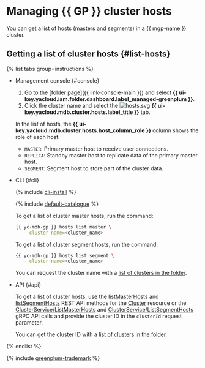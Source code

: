 # Managing {{ GP }} cluster hosts

You can get a list of hosts (masters and segments) in a {{ mgp-name }} cluster.


## Getting a list of cluster hosts {#list-hosts}

{% list tabs group=instructions %}

- Management console {#console}

   1. Go to the [folder page]({{ link-console-main }}) and select **{{ ui-key.yacloud.iam.folder.dashboard.label_managed-greenplum }}**.
   1. Click the cluster name and select the ![hosts.svg](../../../_assets/console-icons/cube.svg) **{{ ui-key.yacloud.mdb.cluster.hosts.label_title }}** tab.

   In the list of hosts, the **{{ ui-key.yacloud.mdb.cluster.hosts.host_column_role }}** column shows the role of each host:

   * `MASTER`: Primary master host to receive user connections.
   * `REPLICA`: Standby master host to replicate data of the primary master host.
   * `SEGMENT`: Segment host to store part of the cluster data.

- CLI {#cli}

   {% include [cli-install](../../../_includes/cli-install.md) %}

   {% include [default-catalogue](../../../_includes/default-catalogue.md) %}

   To get a list of cluster master hosts, run the command:

   ```bash
   {{ yc-mdb-gp }} hosts list master \
      --cluster-name=<cluster_name>
   ```

   To get a list of cluster segment hosts, run the command:

   ```bash
   {{ yc-mdb-gp }} hosts list segment \
      --cluster-name=<cluster_name>
   ```

   You can request the cluster name with a [list of clusters in the folder](../cluster-list.md#list-clusters).

- API {#api}

   To get a list of cluster hosts, use the [listMasterHosts](../../api-ref/Cluster/listMasterHosts.md) and [listSegmentHosts](../../api-ref/Cluster/listSegmentHosts.md) REST API methods for the [Cluster](../../api-ref/Cluster/index.md) resource or the [ClusterService/ListMasterHosts](../../api-ref/grpc/cluster_service.md#ListMasterHosts) and [ClusterService/ListSegmentHosts](../../api-ref/grpc/cluster_service.md#ListSegmentHosts) gRPC API calls and provide the cluster ID in the `clusterId` request parameter.

   You can get the cluster ID with a [list of clusters in the folder](../cluster-list.md#list-clusters).

{% endlist %}


{% include [greenplum-trademark](../../../_includes/mdb/mgp/trademark.md) %}
